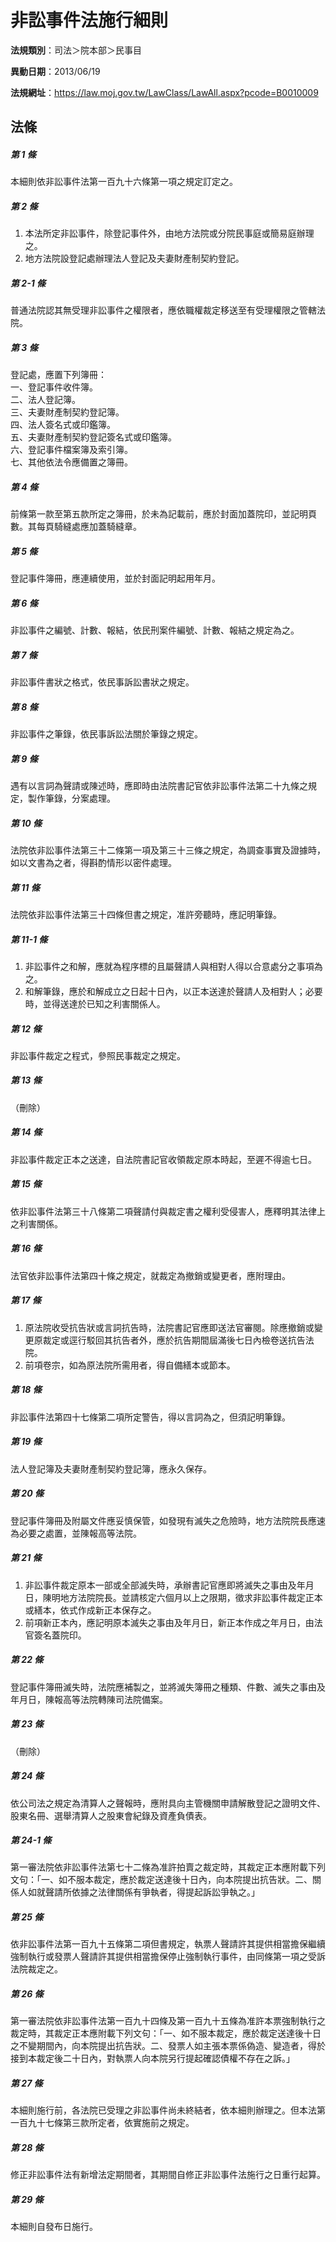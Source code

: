 # 非訟事件法施行細則

**法規類別**：司法＞院本部＞民事目

**異動日期**：2013/06/19  

**法規網址**：https://law.moj.gov.tw/LawClass/LawAll.aspx?pcode=B0010009





## 法條
##### 第 1 條
本細則依非訟事件法第一百九十六條第一項之規定訂定之。

##### 第 2 條
1. 本法所定非訟事件，除登記事件外，由地方法院或分院民事庭或簡易庭辦理之。
1. 地方法院設登記處辦理法人登記及夫妻財產制契約登記。

##### 第 2-1 條
普通法院認其無受理非訟事件之權限者，應依職權裁定移送至有受理權限之管轄法院。

##### 第 3 條
登記處，應置下列簿冊：  
一、登記事件收件簿。  
二、法人登記簿。  
三、夫妻財產制契約登記簿。  
四、法人簽名式或印鑑簿。  
五、夫妻財產制契約登記簽名式或印鑑簿。  
六、登記事件檔案簿及索引簿。  
七、其他依法令應備置之簿冊。  

##### 第 4 條
前條第一款至第五款所定之簿冊，於未為記載前，應於封面加蓋院印，並記明頁數。其每頁騎縫處應加蓋騎縫章。

##### 第 5 條
登記事件簿冊，應連續使用，並於封面記明起用年月。

##### 第 6 條
非訟事件之編號、計數、報結，依民刑案件編號、計數、報結之規定為之。

##### 第 7 條
非訟事件書狀之格式，依民事訴訟書狀之規定。

##### 第 8 條
非訟事件之筆錄，依民事訴訟法關於筆錄之規定。

##### 第 9 條
遇有以言詞為聲請或陳述時，應即時由法院書記官依非訟事件法第二十九條之規定，製作筆錄，分案處理。

##### 第 10 條
法院依非訟事件法第三十二條第一項及第三十三條之規定，為調查事實及證據時，如以文書為之者，得斟酌情形以密件處理。

##### 第 11 條
法院依非訟事件法第三十四條但書之規定，准許旁聽時，應記明筆錄。

##### 第 11-1 條
1. 非訟事件之和解，應就為程序標的且屬聲請人與相對人得以合意處分之事項為之。
1. 和解筆錄，應於和解成立之日起十日內，以正本送達於聲請人及相對人；必要時，並得送達於已知之利害關係人。

##### 第 12 條
非訟事件裁定之程式，參照民事裁定之規定。

##### 第 13 條
（刪除）

##### 第 14 條
非訟事件裁定正本之送達，自法院書記官收領裁定原本時起，至遲不得逾七日。

##### 第 15 條
依非訟事件法第三十八條第二項聲請付與裁定書之權利受侵害人，應釋明其法律上之利害關係。

##### 第 16 條
法官依非訟事件法第四十條之規定，就裁定為撤銷或變更者，應附理由。

##### 第 17 條
1. 原法院收受抗告狀或言詞抗告時，法院書記官應即送法官審閱。除應撤銷或變更原裁定或逕行駁回其抗告者外，應於抗告期間屆滿後七日內檢卷送抗告法院。
1. 前項卷宗，如為原法院所需用者，得自備繕本或節本。

##### 第 18 條
非訟事件法第四十七條第二項所定警告，得以言詞為之，但須記明筆錄。

##### 第 19 條
法人登記簿及夫妻財產制契約登記簿，應永久保存。

##### 第 20 條
登記事件簿冊及附屬文件應妥慎保管，如發現有滅失之危險時，地方法院院長應速為必要之處置，並陳報高等法院。

##### 第 21 條
1. 非訟事件裁定原本一部或全部滅失時，承辦書記官應即將滅失之事由及年月日，陳明地方法院院長。並請核定六個月以上之限期，徵求非訟事件裁定正本或繕本，依式作成新正本保存之。
1. 前項新正本內，應記明原本滅失之事由及年月日，新正本作成之年月日，由法官簽名蓋院印。

##### 第 22 條
登記事件簿冊滅失時，法院應補製之，並將滅失簿冊之種類、件數、滅失之事由及年月日，陳報高等法院轉陳司法院備案。

##### 第 23 條
（刪除）

##### 第 24 條
依公司法之規定為清算人之聲報時，應附具向主管機關申請解散登記之證明文件、股東名冊、選舉清算人之股東會紀錄及資產負債表。

##### 第 24-1 條
第一審法院依非訟事件法第七十二條為准許拍賣之裁定時，其裁定正本應附載下列文句：「一、如不服本裁定，應於裁定送達後十日內，向本院提出抗告狀。二、關係人如就聲請所依據之法律關係有爭執者，得提起訴訟爭執之。」

##### 第 25 條
依非訟事件法第一百九十五條第二項但書規定，執票人聲請許其提供相當擔保繼續強制執行或發票人聲請許其提供相當擔保停止強制執行事件，由同條第一項之受訴法院裁定之。

##### 第 26 條
第一審法院依非訟事件法第一百九十四條及第一百九十五條為准許本票強制執行之裁定時，其裁定正本應附載下列文句：「一、如不服本裁定，應於裁定送達後十日之不變期間內，向本院提出抗告狀。二、發票人如主張本票係偽造、變造者，得於接到本裁定後二十日內，對執票人向本院另行提起確認債權不存在之訴。」

##### 第 27 條
本細則施行前，各法院已受理之非訟事件尚未終結者，依本細則辦理之。但本法第一百九十七條第三款所定者，依實施前之規定。

##### 第 28 條
修正非訟事件法有新增法定期間者，其期間自修正非訟事件法施行之日重行起算。

##### 第 29 條
本細則自發布日施行。


